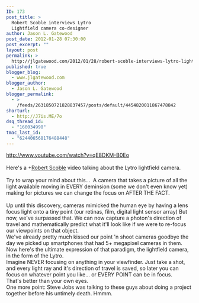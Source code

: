```yaml
---
ID: 173
post_title: >
  Robert Scoble interviews Lytro
  Lightfield camera co-designer
author: Jason L. Gatewood
post_date: 2012-01-28 07:30:00
post_excerpt: ""
layout: post
permalink: >
  http://jlgatewood.com/2012/01/28/robert-scoble-interviews-lytro-lightfield-camera-co-designer/
published: true
blogger_blog:
  - www.jlgatewood.com
blogger_author:
  - Jason L. Gatewood
blogger_permalink:
  - >
    /feeds/2631850721828837457/posts/default/4454820011867478842
shorturl:
  - http://J7is.ME/7o
dsq_thread_id:
  - "160034998"
tmac_last_id:
  - "624406568176488448"
---
```

http://www.youtube.com/watch?v=qE8DKM-B0Eo<br /><br />Here's a +<a href="https://plus.google.com/111091089527727420853">Robert Scoble</a> video talking about the Lytro lightfield camera.<br /><br />Try to wrap your mind about this...  A camera that takes a picture of all the light available moving in EVERY deminsion (some we don't even know yet) making for pictures we can change the focus on AFTER THE FACT.<br /><br />Up until this discovery, cameras mimicked the human eye by having a lens focus light onto a tiny point (our retinas, film, digital light sensor array) But now, we've surpassed that. We can now capture a photon's direction of travel and mathematically predict what it'll look like if we were to re-focus our viewpoints on that object.<br />We've already pretty much kissed our point 'n shoot cameras goodbye the day we picked up smartphones that had 5+ megapixel cameras in them.<br />Now here's the ultimate expression of that paradigm, the lightfield camera, in the form of the Lytro.<br />Imagine NEVER focusing on anything in your viewfinder. Just take a shot, and every light ray and it's direction of travel is saved, so later you can focus on whatever point you like... or EVERY POINT can be in focus.<br />That's better than your own eyes.<br />One more point: Steve Jobs was talking to these guys about doing a project together before his untimely death. Hmmm.<br /><br /> <br /><br /> 
